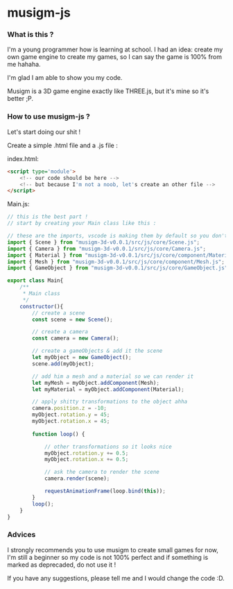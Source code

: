 # musigm-js

### What is this ? ####

I'm a young programmer how is learning at school.
I had an idea: create my own game engine to create my games, so I can say the game is 100% from me hahaha.

I'm glad I am able to show you my code.

Musigm is a 3D game engine exactly like THREE.js, but it's mine so it's better ;P.

### How to use musigm-js ? ###
Let's start doing our shit !

Create a simple .html file and a .js file :

index.html:
```html
<script type='module'>
    <!-- our code should be here -->
    <!-- but because I'm not a noob, let's create an other file -->
</script>
```

Main.js:
```javascript
// this is the best part ! 
// start by creating your Main class like this :

// these are the imports, vscode is making them by default so you don't have to worry about them :D
import { Scene } from "musigm-3d-v0.0.1/src/js/core/Scene.js";
import { Camera } from "musigm-3d-v0.0.1/src/js/core/Camera.js";
import { Material } from "musigm-3d-v0.0.1/src/js/core/component/Material.js";
import { Mesh } from "musigm-3d-v0.0.1/src/js/core/component/Mesh.js";
import { GameObject } from "musigm-3d-v0.0.1/src/js/core/GameObject.js";

export class Main{
    /**
     * Main class
     */
    constructor(){
        // create a scene
        const scene = new Scene();

        // create a camera
        const camera = new Camera();

        // create a gameObjects & add it the scene
        let myObject = new GameObject();
        scene.add(myObject);

        // add him a mesh and a material so we can render it
        let myMesh = myObject.addComponent(Mesh);
        let myMaterial = myObject.addComponent(Material);

        // apply shitty transformations to the object ahha
        camera.position.z = -10;
        myObject.rotation.y = 45;
        myObject.rotation.x = 45;
        
        function loop() {

            // other transformations so it looks nice 
            myObject.rotation.y += 0.5;
            myObject.rotation.x += 0.5;

            // ask the camera to render the scene
            camera.render(scene);

            requestAnimationFrame(loop.bind(this));
        }
        loop();
    }
}

```

### Advices ###
I strongly recommends you to use musigm to create small games for now, I'm still a beginner so my code is not 100% perfect and if something is marked as deprecaded, do not use it !

If you have any suggestions, please tell me and I would change the code :D.